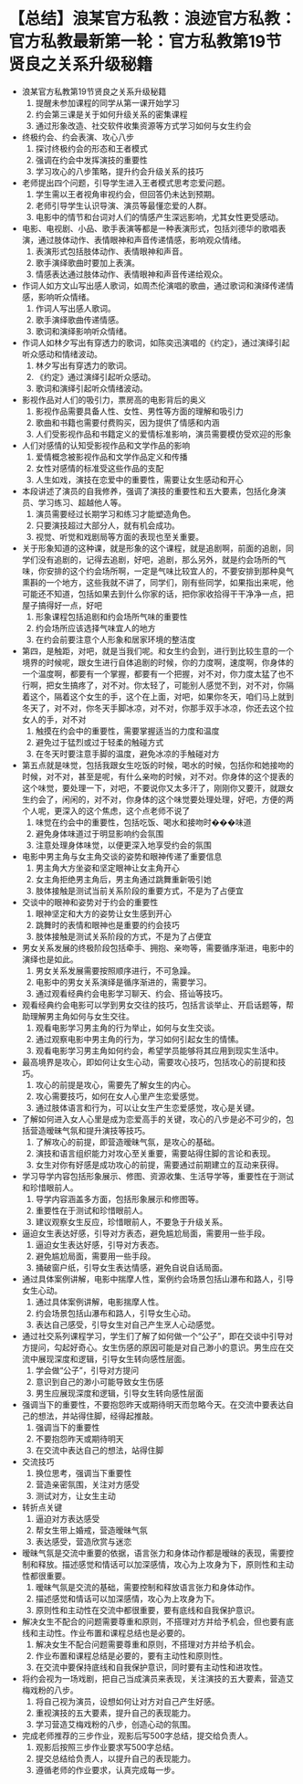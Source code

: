 # 【总结】浪某官方私教：浪迹官方私教：官方私教最新第一轮：官方私教第19节贤良之关系升级秘籍

-   浪某官方私教第19节贤良之关系升级秘籍
    1.  提醒未参加课程的同学从第一课开始学习
    2.  约会第三课是关于如何升级关系的密集课程
    3.  通过形象改造、社交软件收集资源等方式学习如何与女生约会
-   终极约会、约会表演、攻心八步
    1.  探讨终极约会的形态和王者模式
    2.  强调在约会中发挥演技的重要性
    3.  学习攻心的八步策略，提升约会升级关系的技巧
-   老师提出四个问题，引导学生进入王者模式思考恋爱问题。
    1.  学生需以王者视角审视约会，但回答仍未达到预期。
    2.  老师引导学生认识导演、演员等最懂恋爱的人群。
    3.  电影中的情节和台词对人们的情感产生深远影响，尤其女性更受感动。
-   电影、电视剧、小品、歌手表演等都是一种表演形式，包括刘德华的歌唱表演，通过肢体动作、表情眼神和声音传递情感，影响观众情绪。
    1.  表演形式包括肢体动作、表情眼神和声音。
    2.  歌手演绎歌曲时要加上表演。
    3.  情感表达通过肢体动作、表情眼神和声音传递给观众。
-   作词人如方文山写出感人歌词，如周杰伦演唱的歌曲，通过歌词和演绎传递情感，影响听众情绪。
    1.  作词人写出感人歌词。
    2.  歌手演绎歌曲传递情感。
    3.  歌词和演绎影响听众情绪。
-   作词人如林夕写出有穿透力的歌词，如陈奕迅演唱的《约定》，通过演绎引起听众感动和情绪波动。
    1.  林夕写出有穿透力的歌词。
    2.  《约定》通过演绎引起听众感动。
    3.  歌词和演绎引起听众情绪波动。
-   影视作品对人们的吸引力，票房高的电影背后的奥义
    1.  影视作品需要具备人性、女性、男性等方面的理解和吸引力
    2.  歌曲和书籍也需要付费购买，因为提供了情感和内涵
    3.  人们受影视作品和书籍定义的爱情标准影响，演员需要模仿受欢迎的形象
-   人们对感情的认知受影视作品和文学作品的影响
    1.  爱情概念被影视作品和文学作品定义和传播
    2.  女性对感情的标准受这些作品的支配
    3.  人生如戏，演技在恋爱中的重要性，需要让女生感动和开心
-   本段讲述了演员的自我修养，强调了演技的重要性和五大要素，包括化身演员、学习练习、超越他人等。
    1.  演员需要经过长期学习和练习才能塑造角色。
    2.  只要演技超过大部分人，就有机会成功。
    3.  视觉、听觉和戏剧局等方面的表现也至关重要。
-   关于形象知道的这种课，就是形象的这个课程，就是追剧啊，前面的追剧，同学们没有追剧的，记得去追剧，好吧，追剧，那么另外，就是约会场所的气味，你安排的这个约会场所啊，一定是气味比较宜人的，不要安排到那种臭气熏斟的一个地方，这些我就不讲了，同学们，刚有些同学，如果指出来呢，他可能还不知道，包括如果去到什么你家的话，把你家收拾得干干净净一点，把屋子搞得好一点，好吧
    1.  形象课程包括追剧和约会场所气味的重要性
    2.  约会场所应该选择气味宜人的地方
    3.  在约会前要注意个人形象和居家环境的整洁度
-   第四，是触距，对吧，就是当我们呢。和女生约会到，进行到比较生意的一个境界的时候呢，跟女生进行自体追剧的时候，你的力度啊，速度啊，你身体的一个温度啊，都要有一个掌握，都要有一个把握，对不对，你力度太猛了也不行啊，把女生搞疼了，对不对。你太轻了，可能别人感觉不到，对不对，你隔着这个，隔着这个女生的手，这个在上面，对吧，如果你冬天，咱们马上就到冬天了，对不对，你冬天手脚冰凉，对不对，你那手双手冰凉，你还去这个拉女人的手，对不对
    1.  触摸在约会中的重要性，需要掌握适当的力度和温度
    2.  避免过于猛烈或过于轻柔的触碰方式
    3.  在冬天时要注意手脚的温度，避免冰凉的手触碰对方
-   第五点就是味觉，包括我跟女生吃饭的时候，喝水的时候，包括你和她接吻的时候，对不对，甚至是呢，有什么亲吻的时候，对不对。你身体的这个提表的这个味觉，要处理一下，对吧，不要说你又太多汗了，刚刚你又要汗，就跟女生约会了，闲闲的，对不对，你身体的这个味觉要处理处理，好吧，方便的两个人呢，更深入的这个焦虑，这个点老师不说了
    1.  味觉在约会中的重要性，包括吃饭、喝水和接吻时���味道
    2.  避免身体味道过于明显影响约会氛围
    3.  注意处理身体味觉，以便更深入地享受约会的氛围
-   电影中男主角与女主角交谈的姿势和眼神传递了重要信息
    1.  男主角大方坐姿和坚定眼神让女主角开心
    2.  女主角拒绝男主角后，男主角通过跳舞重新吸引她
    3.  肢体接触是测试当前关系阶段的重要方式，不是为了占便宜
-   交谈中的眼神和姿势对于约会的重要性
    1.  眼神坚定和大方的姿势让女生感到开心
    2.  跳舞时的表情和眼神也是重要的约会技巧
    3.  肢体接触是测试关系阶段的方式，不是为了占便宜
-   男女关系发展的终极阶段包括牵手、拥抱、亲吻等，需要循序渐进，电影中的演绎也是如此。
    1.  男女关系发展需要按照顺序进行，不可急躁。
    2.  电影中的男女关系演绎是循序渐进的，需要学习。
    3.  通过观看经典约会电影学习聊天、约会、搭讪等技巧。
-   观看经典约会电影可以学到男女交往的技巧，包括言谈举止、开启话题等，帮助理解男主角如何与女生交往。
    1.  观看电影学习男主角的行为举止，如何与女生交谈。
    2.  通过观察电影中男主角的行为，学习如何引起女生的情愫。
    3.  观看电影学习男主角如何约会，希望学员能够将其应用到现实生活中。
-   最高境界是攻心，即如何让女生心动，需要攻心技巧，包括攻心的前提和技巧。
    1.  攻心的前提是攻心，需要先了解女生的内心。
    2.  攻心需要技巧，如何在女人心里产生恋爱感觉。
    3.  通过肢体语言和行为，可以让女生产生恋爱感觉，攻心是关键。
-   了解如何进入女人心里是成为恋爱高手的关键，攻心的八步是必不可少的，包括营造暧昧气氛和提升演技等技巧。
    1.  了解攻心的前提，即营造暧昧气氛，是攻心的基础。
    2.  演技和语言组织能力对攻心至关重要，需要站得住脚的言论和表现。
    3.  女生对你有好感是成功攻心的前提，需要通过前期建立的互动来获得。
-   学习导学内容包括形象展示、修图、资源收集、生活导学等，重要性在于测试和珍惜眼前人。
    1.  导学内容涵盖多方面，包括形象展示和修图等。
    2.  重要性在于测试和珍惜眼前人。
    3.  建议观察女生反应，珍惜眼前人，不要急于升级关系。
-   逼迫女生表达好感，引导对方表态，避免尴尬局面，需要用一些手段。
    1.  逼迫女生表达好感，引导对方表态。
    2.  避免尴尬局面，需要用一些手段。
    3.  捅破窗户纸，引导女生表达情感，避免自说自话局面。
-   通过具体案例讲解，电影中揣摩人性，案例约会场景包括山瀑布和路人，引导女生心动。
    1.  通过具体案例讲解，电影揣摩人性。
    2.  约会场景包括山瀑布和路人，引导女生心动。
    3.  表达自己感受，引导女生对自己产生烹人心动感觉。
-   通过社交系列课程学习，学生们了解了如何做一个“公子”，即在交谈中引导对方提问，勾起好奇心。女生伤感的原因可能是对自己渺小的意识。男生应在交流中展现深度和逻辑，引导女生转向感性层面。
    1.  学会做“公子”，引导对方提问
    2.  意识到自己的渺小可能导致女生伤感
    3.  男生应展现深度和逻辑，引导女生转向感性层面
-   强调当下的重要性，不要抱怨昨天或期待明天而忽略今天。在交流中要表达自己的想法，并站得住脚，经得起推敲。
    1.  强调当下的重要性
    2.  不要抱怨昨天或期待明天
    3.  在交流中表达自己的想法，站得住脚
-   交流技巧
    1.  换位思考，强调当下重要性
    2.  营造亲密氛围，关注对方感受
    3.  测试对方，让女生主动
-   转折点关键
    1.  逼迫对方表达感受
    2.  帮女生带上婚戒，营造暧昧气氛
    3.  表达感受，营造欣赏与迷恋
-   暧昧气氛是交流中重要的依据，语言张力和身体动作都是暧昧的表现，需要控制和释放。描述感觉和情话可以加深感情，攻心为上攻身为下，原则性和主动性都很重要。
    1.  暧昧气氛是交流的基础，需要控制和释放语言张力和身体动作。
    2.  描述感觉和情话可以加深感情，攻心为上攻身为下。
    3.  原则性和主动性在交流中都很重要，要有底线和自我保护意识。
-   解决女生不配合的问题需要尊重和原则，不搭理对方并给予机会，但也要有底线和主动性。作业布置和课程总结也是必要的。
    1.  解决女生不配合问题需要尊重和原则，不搭理对方并给予机会。
    2.  作业布置和课程总结是必要的，要有主动性和原则性。
    3.  在交流中要保持底线和自我保护意识，同时要有主动性和进攻性。
-   将约会视为一场戏剧，把自己当成演员来表现，关注演技的五大要素，营造艾梅戏粉的八步。
    1.  将自己视为演员，设想如何让对方对自己产生好感。
    2.  重视演技的五大要素，提升自己的表现能力。
    3.  学习营造艾梅戏粉的八步，创造心动的氛围。
-   完成老师推荐的三步作业，观影后写500字总结，提交给负责人。
    1.  观影后按照三步作业要求写500字总结。
    2.  提交总结给负责人，以提升自己的表现能力。
    3.  遵循老师的作业要求，认真完成每一步。